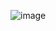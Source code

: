 ![image](https://user-images.githubusercontent.com/6143237/210085858-7027abd4-91f3-43d8-ab8a-714fd292f227.png)
